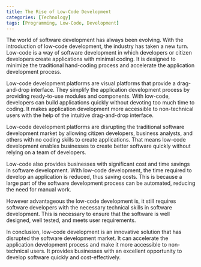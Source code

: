 ```yaml
---
title: The Rise of Low-Code Development 
categories: [Technology]
tags: [Programming, Low-Code, Development]
---
```


The world of software development has always been evolving. With the introduction of low-code development, the industry has taken a new turn. Low-code is a way of software development in which developers or citizen developers create applications with minimal coding. It is designed to minimize the traditional hand-coding process and accelerate the application development process.

Low-code development platforms are visual platforms that provide a drag-and-drop interface. They simplify the application development process by providing ready-to-use modules and components. With low-code, developers can build applications quickly without devoting too much time to coding. It makes application development more accessible to non-technical users with the help of the intuitive drag-and-drop interface. 

Low-code development platforms are disrupting the traditional software development market by allowing citizen developers, business analysts, and others with no coding skills to create applications. That means low-code development enables businesses to create better software quickly without relying on a team of developers.

Low-code also provides businesses with significant cost and time savings in software development. With low-code development, the time required to develop an application is reduced, thus saving costs. This is because a large part of the software development process can be automated, reducing the need for manual work. 

However advantageous the low-code development is, it still requires software developers with the necessary technical skills in software development. This is necessary to ensure that the software is well designed, well tested, and meets user requirements.

In conclusion, low-code development is an innovative solution that has disrupted the software development market. It can accelerate the application development process and make it more accessible to non-technical users. It provides businesses with an excellent opportunity to develop software quickly and cost-effectively.